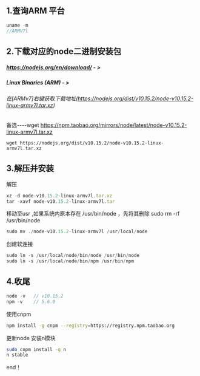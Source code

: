 ## 1.查询ARM 平台

```javascript
uname -m
//ARMV7l
```

## 2.下载对应的node二进制安装包

##### https://nodejs.org/en/download/ - >

##### Linux Binaries (ARM) - >

###### 在[ARMv7]右键获取下载地址(https://nodejs.org/dist/v10.15.2/node-v10.15.2-linux-armv7l.tar.xz)

备选----wget https://npm.taobao.org/mirrors/node/latest/node-v10.15.2-linux-armv7l.tar.xz

```
wget https://nodejs.org/dist/v10.15.2/node-v10.15.2-linux-armv7l.tar.xz
```

## 3.解压并安装

解压

```javascript
xz -d node-v10.15.2-linux-armv7l.tar.xz
tar -xavf node-v10.15.2-linux-armv7l.tar
```

移动至usr ,如果系统内原本存在 /usr/bin/node ，先将其删除 sudo rm -rf /usr/bin/node

```javascript
sudo mv ./node-v10.15.2-linux-armv7l /usr/local/node
```

创建软连接

```javascript
sudo ln -s /usr/local/node/bin/node /usr/bin/node
sudo ln -s /usr/local/node/bin/npm /usr/bin/npm
```

## 4.收尾

```javascript
node -v   // v10.15.2
npm -v    // 5.6.0
```

使用cnpm 

```bash
npm install -g cnpm --registry=https://registry.npm.taobao.org
```

更新node 安装n模块

```bash
sudo cnpm install -g n
n stable
```

end！
